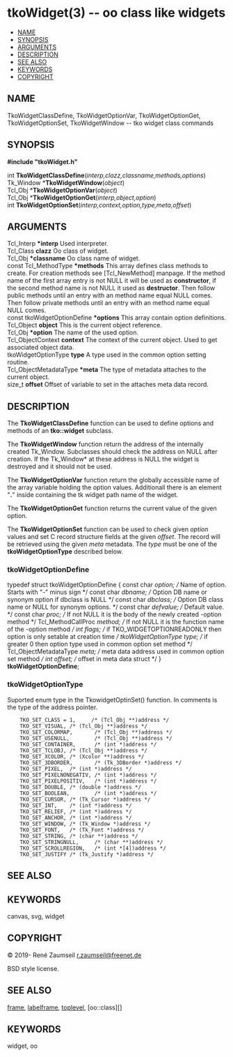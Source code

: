 # tkoWidget(3) -- oo class like widgets

*   [NAME](#NAME)
*   [SYNOPSIS](#SYNOPSIS)
*   [ARGUMENTS](#ARGUMENTS)  
*   [DESCRIPTION](#DESCRIPTION)  
*   [SEE ALSO](#SEE-ALSO)  
*   [KEYWORDS](#KEYWORDS)  
*   [COPYRIGHT](#COPYRIGHT)  

<a name="NAME"></a>
## NAME

TkoWidgetClassDefine,
TkoWidgetOptionVar,
TkoWidgetOptionGet,
TkoWidgetOptionSet,
TkoWidgetWindow -- tko widget class commands

<a name="SYNOPSIS"></a>
## SYNOPSIS

**#include "tkoWidget.h"**

int **TkoWidgetClassDefine**(*interp,clazz,classname,methods,options*)  
Tk\_Window \***TkoWidgetWindow**(*object*)  
Tcl\_Obj \***TkoWidgetOptionVar**(*object*)  
Tcl\_Obj \***TkoWidgetOptionGet**(*interp,object,option*)  
int **TkoWidgetOptionSet**(*interp,context,option,type,meta,offset*)  

<a name="ARGUMENTS"></a>
## ARGUMENTS

Tcl\_Interp **\*interp** Used interpreter.  
Tcl\_Class **clazz** Oo class of widget.  
Tcl\_Obj **\*classname** Oo class name of widget.  
const Tcl\_MethodType **\*methods** This array defines class methods to create. For creation methods see [Tcl_NewMethod] manpage. If the method name of the first array entry is not NULL it will be used as **constructor**, if the second method name is not NULL it used as **destructor**. Then follow public methods until an entry with an method name equal NULL comes. Then follow private methods until an entry with an method name equal NULL comes.  
const tkoWidgetOptionDefine **\*options** This array contain option definitions.  
Tcl\_Object **object** This is the current object reference.  
Tcl\_Obj **\*option** The name of the used option.  
Tcl\_ObjectContext **context** The context of the current object. Used to get associated object data.  
tkoWidgetOptionType **type** A type used in the common option setting routine.  
Tcl\_ObjectMetadataType **\*meta** The type of metadata attaches to the current object.  
size\_t **offset** Offset of variable to set in the attaches meta data record.  

<a name="DESCRIPTION"></a>
## DESCRIPTION

The **TkoWidgetClassDefine** function can be used to define options and methods of an **tko::widget** subclass.

The **TkoWidgetWindow** function return the address of the internally created Tk\_Window. Subclasses should check the address on NULL after creation. If the Tk\_Window\* at these address is NULL the widget is destroyed and it should not be used.

The **TkoWidgetOptionVar** function return the globally accessible name of the array variable holding the option values. Additionall there is an element "**.**" inside containing the tk widget path name of the widget.

The **TkoWidgetOptionGet** function returns the current value of the given option.

The **TkoWidgetOptionSet** function can be used to check given *option* values and set C record structure fields at the given *offset*. The record will be retrieved using the given *meta* metadata. The *type* must be one of the **tkoWidgetOptionType** described below.

### tkoWidgetOptionDefine

typedef struct tkoWidgetOptionDefine {
    const char *option;    /* Name of option. Starts with "-" minus sign */
    const char *dbname;    /* Option DB name or synonym option if dbclass is NULL */
    const char *dbclass;   /* Option DB class name or NULL for synonym options. */
    const char *defvalue;  /* Default value. */
    const char *proc;      /* If not NULL it is the body of the newly created -option method */
    Tcl_MethodCallProc *method;     /* If not NULL it is the function name of the -option method */
    int flags;             /* if TKO_WIDGETOPTIONREADONLY then option is only setable at creation time */
    tkoWidgetOptionType type;       /* if greater 0 then option type used in common option set method */
    Tcl_ObjectMetadataType *meta;   /* meta data address used in common option set method */
    int offset;            /* offset in meta data struct */
} **tkoWidgetOptionDefine**;

### tkoWidgetOptionType

Suported enum type in the TkowidgetOptinSet() function. In comments is the type of the address pointer.

        TKO_SET_CLASS = 1,     /* (Tcl_Obj **)address */
        TKO_SET_VISUAL, /* (Tcl_Obj **)address */
        TKO_SET_COLORMAP,       /* (Tcl_Obj **)address */
        TKO_SET_USENULL,        /* (Tcl_Obj **)address */
        TKO_SET_CONTAINER,      /* (int *)address */
        TKO_SET_TCLOBJ, /* (Tcl_Obj **)address */
        TKO_SET_XCOLOR, /* (Xcolor **)address */
        TKO_SET_3DBORDER,       /* (Tk_3DBorder *)address */
        TKO_SET_PIXEL,  /* (int *)address */
        TKO_SET_PIXELNONEGATIV, /* (int *)address */
        TKO_SET_PIXELPOSITIV,   /* (int *)address */
        TKO_SET_DOUBLE, /* (double *)address */
        TKO_SET_BOOLEAN,        /* (int *)address */
        TKO_SET_CURSOR, /* (Tk_Cursor *)address */
        TKO_SET_INT,    /* (int *)address */
        TKO_SET_RELIEF, /* (int *)address */
        TKO_SET_ANCHOR, /* (int *)address */
        TKO_SET_WINDOW, /* (Tk_Window *)address */
        TKO_SET_FONT,   /* (Tk_Font *)address */
        TKO_SET_STRING, /* (char **)address */
        TKO_SET_STRINGNULL,     /* (char **)address */
        TKO_SET_SCROLLREGION,   /* (int *[4])address */
        TKO_SET_JUSTIFY /* (Tk_Justify *)address */

<a name="SEE-ALSO"></a>
## SEE ALSO

<a name="KEYWORDS"></a>
## KEYWORDS

canvas, svg, widget

<a name="COPYRIGHT"></a>
## COPYRIGHT

&copy; 2019- René Zaumseil <r.zaumseil@freenet.de>

BSD style license.

<a name="SEE-ALSO"></a>
## SEE ALSO

[frame][], [labelframe][], [toplevel][], [oo::class][]

<a name="KEYWORDS"></a>
## KEYWORDS

widget, oo

[options]: options.htm
[frame]: frame.htm
[labelframe]: labelframe.htm
[toplevel]: toplevel.htm
[graph]: graph.htm
[path]: path.htm
[Tkpath]: <https://sourceforge.net/projects/tclbitprint/>
[Rbc]: <https://sourceforge.net/projects/rbctoolkit/>



